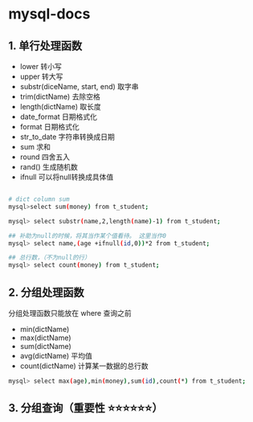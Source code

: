 # mysql-docs


## 1. 单行处理函数

- lower 转小写
- upper 转大写
- substr(diceName, start, end) 取字串
- trim(dictName)  去除空格
- length(dictName)  取长度
- date_format 日期格式化
- format 日期格式化
- str_to_date 字符串转换成日期
- sum 求和
- round 四舍五入
- rand() 生成随机数
- ifnull 可以将null转换成具体值

```bash

# dict column sum
mysql>select sum(money) from t_student;

mysql> select substr(name,2,length(name)-1) from t_student;

## 补助为null的时候，将其当作某个值看待。 这里当作0
mysql> select name,(age +ifnull(id,0))*2 from t_student;

## 总行数，（不为null的行）
mysql> select count(money) from t_student;
```

## 2. 分组处理函数

分组处理函数只能放在 where 查询之前

- min(dictName)
- max(dictName)
- sum(dictName)
- avg(dictName) 平均值
- count(dictName) 计算某一数据的总行数

```bash
mysql> select max(age),min(money),sum(id),count(*) from t_student;
```

## 3. 分组查询（重要性 ⭐⭐⭐⭐⭐⭐）